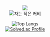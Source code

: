 <div align="center">
  <a href="https://june1193.tistory.com/" target="_blank">
    <img src="https://img.shields.io/badge/TISTORY-000000?style=for-the-badge&logo=TISTORY&logoColor=white">
  </a>
  <br>
  <img src="https://github.com/user-attachments/assets/cddf805c-b69d-4009-aca2-04be42b6d916" alt="자는 작은 커비">
</div>

<div align="center">
  
  ![Top Langs](https://github-readme-stats.vercel.app/api/top-langs/?username=june1193&layout=compact&theme=synthwave)
  <br>
  [![Solved.ac Profile](http://mazassumnida.wtf/api/generate_badge?boj=june1193)](https://solved.ac/june1193)
</div>
